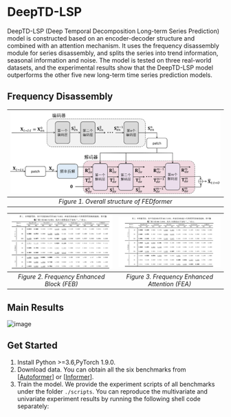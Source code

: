# DeepTD-LSP

DeepTD-LSP (Deep Temporal Decomposition Long-term Series Prediction) model is constructed based on an encoder-decoder structure and combined with an attention mechanism. It uses the frequency disassembly module for series disassembly, and splits the series into trend information, seasonal information and noise. The model is tested on three real-world datasets, and the experimental results show that the DeepTD-LSP model outperforms the other five new long-term time series prediction models.

## Frequency Disassembly
<!-- |![Figure1](https://user-images.githubusercontent.com/44238026/171341166-5df0e915-d876-481b-9fbe-afdb2dc47507.png)| -->
|![Figure1](./images/模型图.png)|
|:--:| 
| *Figure 1. Overall structure of FEDformer* |

<!-- |![image](https://user-images.githubusercontent.com/44238026/171343471-7dd079f3-8e0e-442b-acc1-d406d4a3d86a.png) | ![image](https://user-images.githubusercontent.com/44238026/171343510-a203a1a1-db78-4084-8c36-62aa0c6c7ffe.png) -->
|![image](./results/多变量.png) | ![image](./results/单变量.png)
|:--:|:--:|
| *Figure 2. Frequency Enhanced Block (FEB)* | *Figure 3. Frequency Enhanced Attention (FEA)* |


## Main Results
![image](https://user-images.githubusercontent.com/44238026/171345192-e7440898-4019-4051-86e0-681d1a28d630.png)


## Get Started

1. Install Python >=3.6,PyTorch 1.9.0.
2. Download data. You can obtain all the six benchmarks from [[Autoformer](https://github.com/thuml/Autoformer)] or [[Informer](https://github.com/zhouhaoyi/Informer2020)].
3. Train the model. We provide the experiment scripts of all benchmarks under the folder `./scripts`. You can reproduce the multivariate and univariate experiment results by running the following shell code separately:

```bash

```

